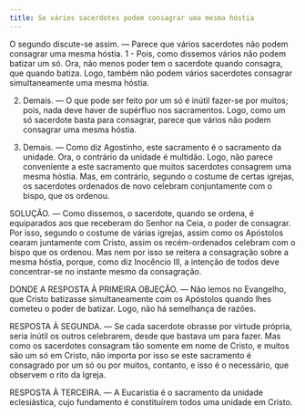 ```yaml
---
title: Se vários sacerdotes podem consagrar uma mesma hóstia
---
```


O segundo discute-se assim. — Parece que vários sacerdotes não podem consagrar uma mesma hóstia.  1 - Pois, como dissemos vários não podem batizar um só. Ora, não menos poder tem o sacerdote quando consagra, que quando batiza. Logo, também não podem vários sacerdotes consagrar simultaneamente uma mesma hóstia.  

2. Demais. — O que pode ser feito por um só é inútil fazer-se por muitos; pois, nada deve haver de supérfluo nos sacramentos. Logo, como um só sacerdote basta para consagrar, parece que vários não podem consagrar uma mesma hóstia.  

3. Demais. — Como diz Agostinho, este sacramento é o sacramento da unidade. Ora, o contrário da unidade é multidão. Logo, não parece conveniente a este sacramento que muitos sacerdotes consagrem uma mesma hóstia.  Mas, em contrário, segundo o costume de certas igrejas, os sacerdotes ordenados de novo celebram conjuntamente com o bispo, que os ordenou.  

SOLUÇÃO. — Como dissemos, o sacerdote, quando se ordena, é equiparados aos que receberam do Senhor na Ceia, o poder de consagrar. Por isso, segundo o costume de várias igrejas, assim como os Apóstolos cearam juntamente com Cristo, assim os recém-ordenados celebram com o bispo que os ordenou. Mas nem por isso se reitera a consagração sobre a mesma hóstia, porque, como diz Inocêncio III, a intenção de todos deve concentrar-se no instante mesmo da consagração.  

DONDE A RESPOSTA À PRIMEIRA OBJEÇÃO. — Não lemos no Evangelho, que Cristo batizasse simultaneamente com os Apóstolos quando lhes cometeu o poder de batizar. Logo, não há semelhança de razões.  

RESPOSTA À SEGUNDA. — Se cada sacerdote obrasse por virtude própria, seria inútil os outros celebrarem, desde que bastava um para fazer. Mas como os sacerdotes consagram tão somente em nome de Cristo, e muitos são um só em Cristo, não importa por isso se este sacramento é consagrado por um só ou por muitos, contanto, e isso é o necessário, que observem o rito da Igreja. 

RESPOSTA À TERCEIRA. — A Eucaristia é o sacramento da unidade eclesiástica, cujo fundamento é constituírem todos uma unidade em Cristo.